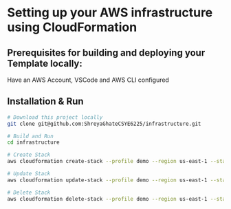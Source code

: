 # Setting up your AWS infrastructure using CloudFormation
## Prerequisites for building and deploying your Template locally:
Have an AWS Account, VSCode and AWS CLI configured

## Installation & Run
```bash
# Download this project locally
git clone git@github.com:ShreyaGhateCSYE6225/infrastructure.git
```

```bash
# Build and Run
cd infrastructure 

# Create Stack
aws cloudformation create-stack --profile demo --region us-east-1 --stack-name devdemo --parameters ParameterKey=ImageId,ParameterValue="AMI ID" ParameterKey=S3BucketName,ParameterValue="Bucket Name" --template-body file://csye6225-infra.yml --capabilities CAPABILITY_NAMED_IAM --profile dev

# Update Stack
aws cloudformation update-stack --profile demo --region us-east-1 --stack-name devdemo --parameters ParameterKey=ImageId,ParameterValue="AMI ID" ParameterKey=S3BucketName,ParameterValue="Bucket Name" --template-body file://csye6225-infra.yml --capabilities CAPABILITY_NAMED_IAM --profile dev

# Delete Stack
aws cloudformation delete-stack --profile demo --region us-east-1 --stack-name devdemo                                   
```